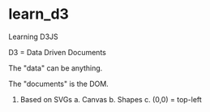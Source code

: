 # learn_d3
Learning D3JS

D3 = Data Driven Documents

The "data" can be anything.

The "documents" is the DOM.


1. Based on SVGs
    a. Canvas
    b. Shapes
    c. (0,0) = top-left
    